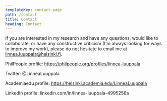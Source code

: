 ```yaml
---
templateKey: contact-page
path: /contact
title: Contact
heading: Contact
---
```

If you are interested in my research and have any questions, would like to collaborate, or have any constructive criticism (I'm always looking for ways to improve my work), please do not hesitate to email me at linnea.luuppala@helsinki.fi.

PhilPeople profile: <https://philpeople.org/profiles/linnea-luuppala> 

Twitter: @LinneaLuuppala

Academiaedu profile: <https://helsinki.academia.edu/LinneaLuuppala> 

LinkedIn profile: linkedin.com/in/linnea-luuppala-4995256a